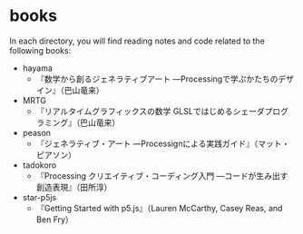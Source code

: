 # books

In each directory, you will find reading notes and code related to the following books:

- hayama
  - 『数学から創るジェネラティブアート ―Processingで学ぶかたちのデザイン』（巴山竜来）
- MRTG
  - 『リアルタイムグラフィックスの数学 GLSLではじめるシェーダプログラミング』（巴山竜来）
- peason
  - 『ジェネラティブ・アート ―Processignによる実践ガイド』（マット・ピアソン）
- tadokoro
  - 『Processing クリエイティブ・コーディング入門 ―コードが生み出す創造表現』（田所淳）
- star-p5js
  - 『Getting Started with p5.js』（Lauren McCarthy, Casey Reas, and Ben Fry）
